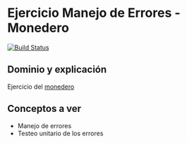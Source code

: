 
# Ejercicio Manejo de Errores - Monedero

[![Build Status](https://travis-ci.org/uqbar-project/eg-monedero-xtend.svg?branch=simple)](https://travis-ci.org/uqbar-project/eg-monedero-xtend)

## Dominio y explicación

Ejercicio del [monedero](https://docs.google.com/document/d/1vVW91adl0p-NxGNpe8fqmC_5YmBkrxaLDFKyZ0xZb9Y/edit)

## Conceptos a ver

- Manejo de errores
- Testeo unitario de los errores
 
